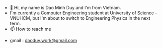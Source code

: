 - 👋 Hi, my name is Dao Minh Duy and I'm from Vietnam.
- I'm currently a Computer Engineering student at University of Science - VNUHCM, but I'm about to switch to Engineering Physics in the next term.
- 📫 How to reach me 
+ gmail         : daoduy.work@gmail.com 



